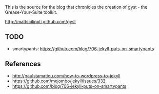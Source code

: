 This is the source for the blog that chronicles the creation of gyst -
the Grease-Your-Suite toolkit.

<http://mattscilipoti.github.com/gyst>

TODO
----

* smartypants: https://github.com/blog/706-jekyll-puts-on-smartypants


References
----------

* http://paulstamatiou.com/how-to-wordpress-to-jekyll
* https://github.com/mojombo/jekyll/issues/332
* https://github.com/blog/706-jekyll-puts-on-smartypants
